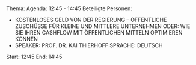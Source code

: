 # 
Thema: 
Agenda: 12:45 - 14:45
Beteiligte Personen:
- KOSTENLOSES GELD VON DER REGIERUNG – ÖFFENTLICHE ZUSCHÜSSE FÜR KLEINE UND MITTLERE UNTERNEHMEN ODER: WIE SIE IHREN CASHFLOW MIT ÖFFENTLICHEN MITTELN OPTIMIEREN KÖNNEN
- SPEAKER: PROF. DR. KAI THIERHOFF SPRACHE: DEUTSCH

Start: 12:45
End: 14:45
